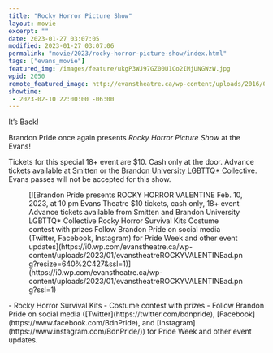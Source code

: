 ```yaml
---
title: "Rocky Horror Picture Show"
layout: movie
excerpt: ""
date: 2023-01-27 03:07:05
modified: 2023-01-27 03:07:06
permalink: "movie/2023/rocky-horror-picture-show/index.html"
tags: ["evans_movie"]
featured_img: /images/feature/ukgP3WJ97GZ00U1Co2IMjUNGWzW.jpg
wpid: 2050
remote_featured_image: http://evanstheatre.ca/wp-content/uploads/2016/01/ukgP3WJ97GZ00U1Co2IMjUNGWzW.jpg
showtime: 
 - 2023-02-10 22:00:00 -06:00
---
```




It’s Back!

Brandon Pride once again presents *Rocky Horror Picture Show* at the Evans!

Tickets for this special 18+ event are $10. Cash only at the door. Advance tickets available at [Smitten](https://www.facebook.com/areyousmitten) or the [Brandon University LGBTTQ\* Collective](https://www.facebook.com/groups/6104151727). Evans passes will not be accepted for this show.

<figure class="wp-block-image size-full">[![Brandon Pride presents
ROCKY HORROR VALENTINE
Feb. 10, 2023, at 10 pm
Evans Theatre
$10 tickets, cash only, 18+ event
Advance tickets available from Smitten and Brandon University LGBTTQ* Collective
Rocky Horror Survival Kits
Costume contest with prizes
Follow Brandon Pride on social media (Twitter, Facebook, Instagram) for Pride Week and other event updates](https://i0.wp.com/evanstheatre.ca/wp-content/uploads/2023/01/evanstheatreROCKYVALENTINEad.png?resize=640%2C427&ssl=1)](https://i0.wp.com/evanstheatre.ca/wp-content/uploads/2023/01/evanstheatreROCKYVALENTINEad.png?ssl=1)</figure>- Rocky Horror Survival Kits
- Costume contest with prizes
- Follow Brandon Pride on social media ([Twitter](https://twitter.com/bdnpride), [Facebook](https://www.facebook.com/BdnPride), and [Instagram](https://www.instagram.com/BdnPride/)) for Pride Week and other event updates.